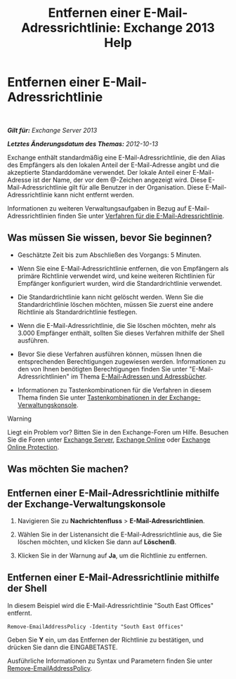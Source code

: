 ﻿---
title: 'Entfernen einer E-Mail-Adressrichtlinie: Exchange 2013 Help'
TOCTitle: Entfernen einer E-Mail-Adressrichtlinie
ms:assetid: f1d05223-7d41-406d-8fae-f4227be1c1c2
ms:mtpsurl: https://technet.microsoft.com/de-de/library/Bb125181(v=EXCHG.150)
ms:contentKeyID: 50477062
ms.date: 04/24/2018
mtps_version: v=EXCHG.150
ms.translationtype: HT
---

# Entfernen einer E-Mail-Adressrichtlinie

 

_**Gilt für:** Exchange Server 2013_

_**Letztes Änderungsdatum des Themas:** 2012-10-13_

Exchange enthält standardmäßig eine E-Mail-Adressrichtlinie, die den Alias des Empfängers als den lokalen Anteil der E-Mail-Adresse angibt und die akzeptierte Standarddomäne verwendet. Der lokale Anteil einer E-Mail-Adresse ist der Name, der vor dem @-Zeichen angezeigt wird. Diese E-Mail-Adressrichtlinie gilt für alle Benutzer in der Organisation. Diese E-Mail-Adressrichtlinie kann nicht entfernt werden.

Informationen zu weiteren Verwaltungsaufgaben in Bezug auf E-Mail-Adressrichtlinien finden Sie unter [Verfahren für die E-Mail-Adressrichtlinie](email-address-policy-procedures-exchange-2013-help.md).

## Was müssen Sie wissen, bevor Sie beginnen?

  - Geschätzte Zeit bis zum Abschließen des Vorgangs: 5 Minuten.

  - Wenn Sie eine E-Mail-Adressrichtlinie entfernen, die von Empfängern als primäre Richtlinie verwendet wird, und keine weiteren Richtlinien für Empfänger konfiguriert wurden, wird die Standardrichtlinie verwendet.

  - Die Standardrichtlinie kann nicht gelöscht werden. Wenn Sie die Standardrichtlinie löschen möchten, müssen Sie zuerst eine andere Richtlinie als Standardrichtlinie festlegen.

  - Wenn die E-Mail-Adressrichtlinie, die Sie löschen möchten, mehr als 3.000 Empfänger enthält, sollten Sie dieses Verfahren mithilfe der Shell ausführen.

  - Bevor Sie diese Verfahren ausführen können, müssen Ihnen die entsprechenden Berechtigungen zugewiesen werden. Informationen zu den von Ihnen benötigten Berechtigungen finden Sie unter "E-Mail-Adressrichtlinien" im Thema [E-Mail-Adressen und Adressbücher](email-addresses-and-address-books-exchange-2013-help.md).

  - Informationen zu Tastenkombinationen für die Verfahren in diesem Thema finden Sie unter [Tastenkombinationen in der Exchange-Verwaltungskonsole](keyboard-shortcuts-in-the-exchange-admin-center-exchange-online-protection-help.md).


> [!WARNING]
> Liegt ein Problem vor? Bitten Sie in den Exchange-Foren um Hilfe. Besuchen Sie die Foren unter <A href="https://go.microsoft.com/fwlink/p/?linkid=60612">Exchange Server</A>, <A href="https://go.microsoft.com/fwlink/p/?linkid=267542">Exchange Online</A> oder <A href="https://go.microsoft.com/fwlink/p/?linkid=285351">Exchange Online Protection</A>.



## Was möchten Sie machen?

## Entfernen einer E-Mail-Adressrichtlinie mithilfe der Exchange-Verwaltungskonsole

1.  Navigieren Sie zu **Nachrichtenfluss** \> **E-Mail-Adressrichtlinien**.

2.  Wählen Sie in der Listenansicht die E-Mail-Adressrichtlinie aus, die Sie löschen möchten, und klicken Sie dann auf **Löschen**![Löschen (Symbol)](images/JJ657511.14f639f6-61e8-4418-bbfb-0db14de9d2f5(EXCHG.150).gif "Löschen (Symbol)").

3.  Klicken Sie in der Warnung auf **Ja**, um die Richtlinie zu entfernen.

## Entfernen einer E-Mail-Adressrichtlinie mithilfe der Shell

In diesem Beispiel wird die E-Mail-Adressrichtlinie "South East Offices" entfernt.

    Remove-EmailAddressPolicy -Identity "South East Offices"

Geben Sie **Y** ein, um das Entfernen der Richtlinie zu bestätigen, und drücken Sie dann die EINGABETASTE.

Ausführliche Informationen zu Syntax und Parametern finden Sie unter [Remove-EmailAddressPolicy](https://technet.microsoft.com/de-de/library/bb124504\(v=exchg.150\)).

